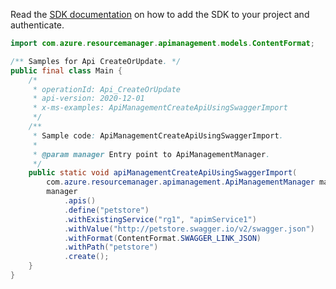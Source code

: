 Read the [SDK documentation](https://github.com/Azure/azure-sdk-for-java/blob/azure-resourcemanager-apimanagement_1.0.0-beta.2/sdk/apimanagement/azure-resourcemanager-apimanagement/README.md) on how to add the SDK to your project and authenticate.

```java
import com.azure.resourcemanager.apimanagement.models.ContentFormat;

/** Samples for Api CreateOrUpdate. */
public final class Main {
    /*
     * operationId: Api_CreateOrUpdate
     * api-version: 2020-12-01
     * x-ms-examples: ApiManagementCreateApiUsingSwaggerImport
     */
    /**
     * Sample code: ApiManagementCreateApiUsingSwaggerImport.
     *
     * @param manager Entry point to ApiManagementManager.
     */
    public static void apiManagementCreateApiUsingSwaggerImport(
        com.azure.resourcemanager.apimanagement.ApiManagementManager manager) {
        manager
            .apis()
            .define("petstore")
            .withExistingService("rg1", "apimService1")
            .withValue("http://petstore.swagger.io/v2/swagger.json")
            .withFormat(ContentFormat.SWAGGER_LINK_JSON)
            .withPath("petstore")
            .create();
    }
}
```
